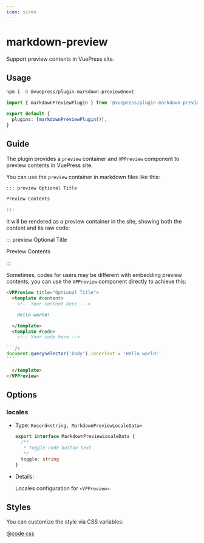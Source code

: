 ```yaml
---
icon: siren
---
```


# markdown-preview

<NpmBadge package="@vuepress/plugin-markdown-preview" />

Support preview contents in VuePress site.

## Usage

```bash
npm i -D @vuepress/plugin-markdown-preview@next
```

```ts title=".vuepress/config.ts"
import { markdownPreviewPlugin } from '@vuepress/plugin-markdown-preview'

export default {
  plugins: [markdownPreviewPlugin()],
}
```

## Guide

The plugin provides a `preview` container and `VPPreview` component to preview contents in VuePress site.

You can use the `preview` container in markdown files like this:

```md
::: preview Optional Title

Preview Contents

:::
```

It will be rendered as a preview container in the site, showing both the content and its raw code:

::: preview Optional Title

Preview Contents

:::

Sometimes, codes for users may be different with embedding preview contents, you can use the `VPPreview` component directly to achieve this:

````md
<VPPreview title="Optional Title">
  <template #content>
    <!-- Your content here  -->

    Hello world!

  </template>
  <template #code>
    <!-- Your code here -->

```js
document.querySelector('body').innerText = 'Hello world!'
```

  </template>
</VPPreview>
````

<VPPreview title="Optional Title">
  <template #content>
    <!-- Your content here  -->

    Hello world!

  </template>
  <template #code>
    <!-- Your code here -->

```js
document.querySelector('body').innerText = 'Hello world!'
```

  </template>
</VPPreview>

## Options

### locales

- Type: `Record<string, MarkdownPreviewLocaleData>`

  ```ts
  export interface MarkdownPreviewLocaleData {
    /**
     * Toggle code button text
     */
    toggle: string
  }
  ```

- Details:

  Locales configuration for `<VPPreview>`.

## Styles

You can customize the style via CSS variables:

@[code css](@vuepress/plugin-markdown-preview/src/client/styles/vars.css)
